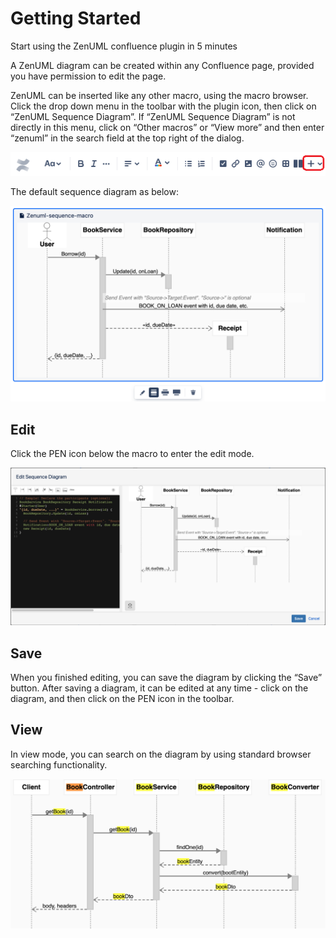 # Getting Started

Start using the ZenUML confluence plugin in 5 minutes

A ZenUML diagram can be created within any Confluence page, provided you have permission to edit the page.

ZenUML can be inserted like any other macro, using the macro browser. Click the drop down menu in the toolbar with the plugin icon, then click on “ZenUML Sequence Diagram”. If “ZenUML Sequence Diagram” is not directly in this menu, click on “Other macros” or “View more” and then enter “zenuml” in the search field at the top right of the dialog.

![confluence menu](./imgs/confluence-menu.png)

The default sequence diagram as below:

![default sequence diagram](./imgs/default-sequence-diagram.png)

## Edit

Click the PEN icon below the macro to enter the edit mode.

![edit mode](./imgs/edit-mode.png)

## Save

When you finished editing, you can save the diagram by clicking the “Save” button. After saving a diagram, it can be edited at any time - click on the diagram, and then click on the PEN icon in the toolbar.

## View

In view mode, you can search on the diagram by using standard browser searching functionality.

![view mode](./imgs/view-mode.png)